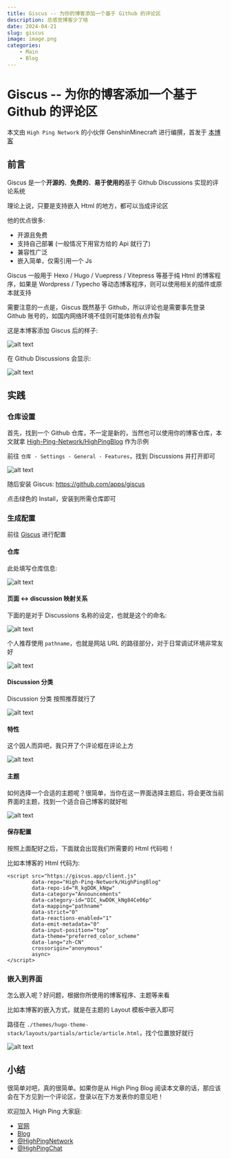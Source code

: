 ```yaml
---
title: Giscus -- 为你的博客添加一个基于 Github 的评论区
description: 总感觉博客少了啥
date: 2024-04-21
slug: giscus
image: image.png
categories:
    - Main
    - Blog
---
```


# Giscus -- 为你的博客添加一个基于 Github 的评论区

本文由 `High Ping Network` 的小伙伴 GenshinMinecraft 进行编撰，首发于 [本博客](https://blog.highp.ing)

## 前言

Giscus 是一个**开源的**、**免费的**、**易于使用的**基于 Github Discussions 实现的评论系统

理论上说，只要是支持嵌入 Html 的地方，都可以当成评论区

他的优点很多:
- 开源且免费
- 支持自己部署 (一般情况下用官方给的 Api 就行了)
- 兼容性广泛
- 嵌入简单，仅需引用一个 Js

Giscus 一般用于 Hexo / Hugo / Vuepress / Vitepress 等基于纯 Html 的博客程序，如果是 Wordpress / Typecho 等动态博客程序，则可以使用相关的插件或原本就支持

需要注意的一点是，Giscus 既然基于 Github，所以评论也是需要事先登录 Github 账号的，如国内网络环境不佳则可能体验有点炸裂

这是本博客添加 Giscus 后的样子: 

![alt text](image-1.png)

在 Github Discussions 会显示:

![alt text](image-2.png)

## 实践

### 仓库设置

首先，找到一个 Github 仓库，不一定是新的，当然也可以使用你的博客仓库，本文就拿 [High-Ping-Network/HighPingBlog](https://github.com/High-Ping-Network/HighPingBlog) 作为示例

前往 `仓库 - Settings - General - Features`，找到 Discussions 并打开即可

![alt text](image-3.png)

随后安装 Giscus: <https://github.com/apps/giscus>

点击绿色的 Install，安装到所需仓库即可

### 生成配置

前往 [Giscus](https://giscus.app/zh-CN) 进行配置

#### 仓库

此处填写仓库信息: 

![alt text](image-4.png)

#### 页面 ↔️ discussion 映射关系

下面的是对于 Discussions 名称的设定，也就是这个的命名: 

![alt text](image-5.png)

个人推荐使用 `pathname`，也就是网站 URL 的路径部分，对于日常调试环境非常友好

![alt text](image-6.png)

#### Discussion 分类

Discussion 分类 按照推荐就行了

![alt text](image-8.png)

#### 特性

这个因人而异吧，我只开了个评论框在评论上方

![alt text](image-7.png)

#### 主题

如何选择一个合适的主题呢？很简单，当你在这一界面选择主题后，将会更改当前界面的主题，找到一个适合自己博客的就好啦

![alt text](image-9.png)

#### 保存配置

按照上面配好之后，下面就会出现我们所需要的 Html 代码啦！

比如本博客的 Html 代码为: 

```
<script src="https://giscus.app/client.js"
        data-repo="High-Ping-Network/HighPingBlog"
        data-repo-id="R_kgDOK_kNgw"
        data-category="Announcements"
        data-category-id="DIC_kwDOK_kNg84Ce06p"
        data-mapping="pathname"
        data-strict="0"
        data-reactions-enabled="1"
        data-emit-metadata="0"
        data-input-position="top"
        data-theme="preferred_color_scheme"
        data-lang="zh-CN"
        crossorigin="anonymous"
        async>
</script>
```

### 嵌入到界面

怎么嵌入呢？好问题，根据你所使用的博客程序、主题等来看

比如本博客的嵌入方式，就是在主题的 Layout 模板中嵌入即可

路径在 `./themes/hugo-theme-stack/layouts/partials/article/article.html`，找个位置放好就行

![alt text](image-10.png)

## 小结

很简单对吧，真的很简单。如果你是从 High Ping Blog 阅读本文章的话，那应该会在下方见到一个评论区，登录以在下方发表你的意见吧！

欢迎加入 High Ping 大家庭:
- [官网](https://highp.ing)
- [Blog](https://blog.highp.ing)
- [@HighPingNetwork](https://t.me/HighPingNetwork)
- [@HighPingChat](https://t.me/highpingchat)